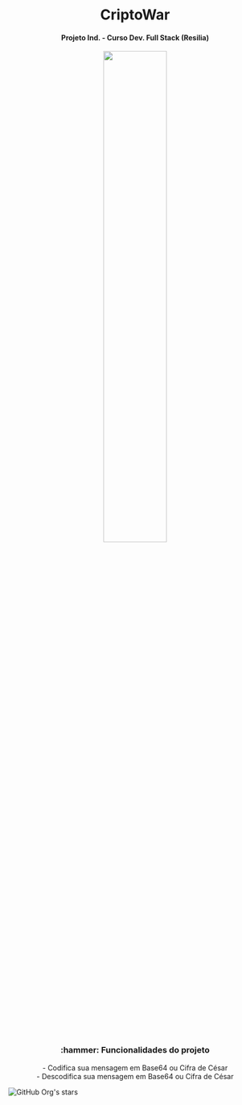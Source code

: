# <h1 align="center">CriptoWar</h1> 
    
<h4 align="center">Projeto Ind. - Curso Dev. Full Stack (Resilia)</h4>

<p align="center">
    <img src="https://user-images.githubusercontent.com/112510971/193714510-eb7dd5c5-92d3-44a2-b9e4-53c5fc2b91b7.gif" width="50%">
</p>

<h3 align="center"> :hammer: Funcionalidades do projeto </h3>

<p align="center">
    - Codifica sua mensagem em Base64 ou Cifra de César <br>
    - Descodifica sua mensagem em Base64 ou Cifra de César
</p>

![GitHub Org's stars](https://img.shields.io/github/stars/camilafernanda?style=social)
